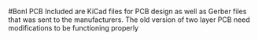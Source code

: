 #BonI PCB
Included are KiCad files for PCB design as well as Gerber files that was sent to the manufacturers. The old version of two layer PCB need modifications to be functioning properly
